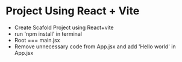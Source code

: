 # Project Using React + Vite

- Create Scafold Project using React+vite 
- run 'npm install' in terminal
- Root === main.jsx
- Remove unnecessary code from App.jsx and add 'Hello world' in App.jsx


